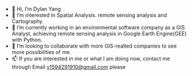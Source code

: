 - 👋 Hi, I’m Dylan Yang
- 👀 I’m interested in Spatial Analysis. remote sensing analysis and Cartography. 
- 🌱 I’m currently working in an environmental software company as a GIS Analyst, achieving remote sensing analysis in Google Earth Engine(GEE) with Python.
- 💞️ I’m looking to collaborate with more GIS-realted companies to see more possibilities of me.
- 📫 If you are interested in me or what I am doing now, contact me through Email y1594291910@gmail.com please

